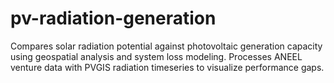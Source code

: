 # pv-radiation-generation
Compares solar radiation potential against photovoltaic generation capacity using geospatial analysis and system loss modeling. Processes ANEEL venture data with PVGIS radiation timeseries to visualize performance gaps.
